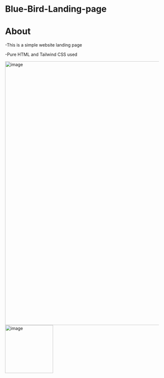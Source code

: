 ﻿# Blue-Bird-Landing-page
 
# About

-This is a simple website landing page

-Pure HTML and Tailwind CSS used

<img width="862" alt="image" src="https://github.com/123Akshat/Blue-Bird---Landing-page/assets/103346687/51a29dbd-ab03-47a0-b9a8-91b46fe7a3ca">

<img width="157" alt="image" src="https://github.com/123Akshat/Blue-Bird---Landing-page/assets/103346687/954f70ca-02b9-4c07-a76f-b37245dc1e90">
